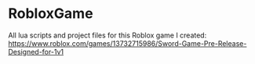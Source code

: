 # RobloxGame
All lua scripts and project files for this Roblox game I created: https://www.roblox.com/games/13732715986/Sword-Game-Pre-Release-Designed-for-1v1
